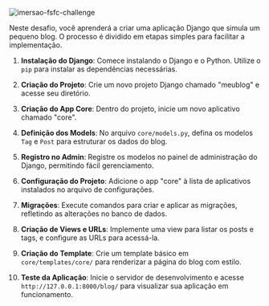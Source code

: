 ![imersao-fsfc-challenge](https://github.com/user-attachments/assets/ffa98229-4fd7-48fc-b01a-39c1fc62ba43)

Neste desafio, você aprenderá a criar uma aplicação Django que simula um pequeno blog. O processo é dividido em etapas simples para facilitar a implementação.

1. **Instalação do Django**: Comece instalando o Django e o Python. Utilize o `pip` para instalar as dependências necessárias.

2. **Criação do Projeto**: Crie um novo projeto Django chamado "meublog" e acesse seu diretório.

3. **Criação do App Core**: Dentro do projeto, inicie um novo aplicativo chamado "core".

4. **Definição dos Models**: No arquivo `core/models.py`, defina os modelos `Tag` e `Post` para estruturar os dados do blog.

5. **Registro no Admin**: Registre os modelos no painel de administração do Django, permitindo fácil gerenciamento.

6. **Configuração do Projeto**: Adicione o app "core" à lista de aplicativos instalados no arquivo de configurações.

7. **Migrações**: Execute comandos para criar e aplicar as migrações, refletindo as alterações no banco de dados.

8. **Criação de Views e URLs**: Implemente uma view para listar os posts e tags, e configure as URLs para acessá-la.

9. **Criação do Template**: Crie um template básico em `core/templates/core/` para renderizar a página do blog com estilo.

10. **Teste da Aplicação**: Inicie o servidor de desenvolvimento e acesse `http://127.0.0.1:8000/blog/` para visualizar sua aplicação em funcionamento.
